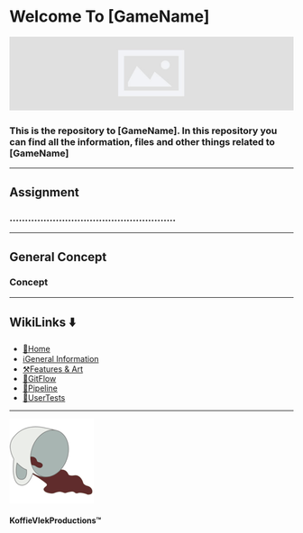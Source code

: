 # Welcome To [GameName] 
![BannerPlaceHolder](/Images/BannerPlaceHolder.jpg)
### This is the repository to [GameName]. In this repository you can find all the information, files and other things related to [GameName]
***

## Assignment
### ......................................................
***

## General Concept
### Concept

***
## WikiLinks ⬇️
<ul>
      <li><a href="">🏡Home</a></li>
      <li><a href="">ℹGeneral Information</a></li>
      <li><a href="">⚒️Features & Art</a></li>
      <li><a href="">🌊GitFlow</a></li>
      <li><a href="">📃Pipeline</a></li>
      <li><a href="">🧪UserTests</a></li>
    </ul>

***

![LogoSmall](/Images/LogoSmall.png)
#### KoffieVlekProductions™
